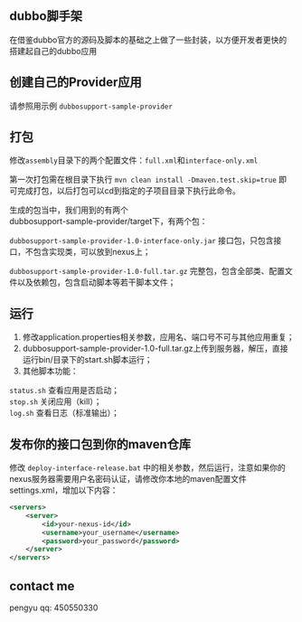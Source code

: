 ## dubbo脚手架
在借鉴dubbo官方的源码及脚本的基础之上做了一些封装，以方便开发者更快的搭建起自己的dubbo应用

## 创建自己的Provider应用
请参照用示例 `dubbosupport-sample-provider`

## 打包
修改`assembly`目录下的两个配置文件：`full.xml`和`interface-only.xml`

第一次打包需在根目录下执行 `mvn clean install -Dmaven.test.skip=true` 即可完成打包，以后打包可以cd到指定的子项目目录下执行此命令。

生成的包当中，我们用到的有两个  
dubbosupport-sample-provider/target下，有两个包：

`dubbosupport-sample-provider-1.0-interface-only.jar`  接口包，只包含接口，不包含实现类，可以放到nexus上；

`dubbosupport-sample-provider-1.0-full.tar.gz`  完整包，包含全部类、配置文件以及依赖包，包含启动脚本等若干脚本文件；

## 运行
1. 修改application.properties相关参数，应用名、端口号不可与其他应用重复；
2. dubbosupport-sample-provider-1.0-full.tar.gz上传到服务器，解压，直接运行bin/目录下的start.sh脚本运行；
3. 其他脚本功能：

`status.sh` 查看应用是否启动；  
`stop.sh` 关闭应用（kill）；  
`log.sh` 查看日志（标准输出）；

## 发布你的接口包到你的maven仓库
修改 `deploy-interface-release.bat` 中的相关参数，然后运行，注意如果你的nexus服务器需要用户名密码认证，请修改你本地的maven配置文件settings.xml，增加以下内容：
```xml
<servers>
    <server>
        <id>your-nexus-id</id>
        <username>your_username</username>
        <password>your_password</password>
    </server>
</servers>
```

## contact me
pengyu
qq: 450550330

